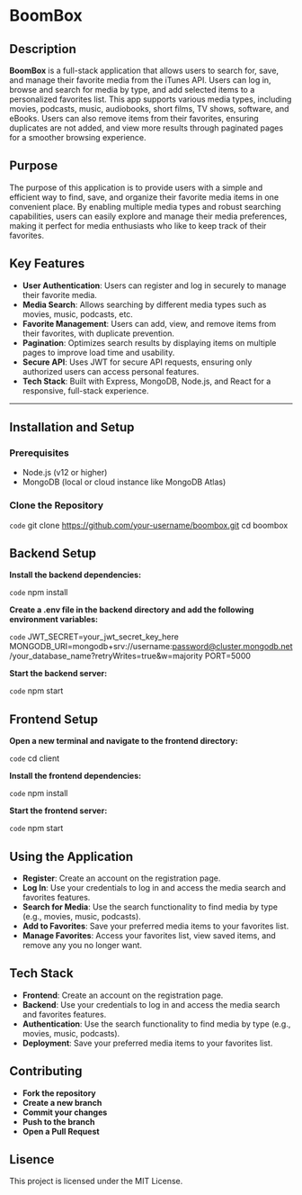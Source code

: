 # BoomBox

## Description

**BoomBox** is a full-stack application that allows users to search for, save, and manage their favorite media from the iTunes API. Users can log in, browse and search for media by type, and add selected items to a personalized favorites list. This app supports various media types, including movies, podcasts, music, audiobooks, short films, TV shows, software, and eBooks. Users can also remove items from their favorites, ensuring duplicates are not added, and view more results through paginated pages for a smoother browsing experience.

## Purpose

The purpose of this application is to provide users with a simple and efficient way to find, save, and organize their favorite media items in one convenient place. By enabling multiple media types and robust searching capabilities, users can easily explore and manage their media preferences, making it perfect for media enthusiasts who like to keep track of their favorites.

## Key Features

- **User Authentication**: Users can register and log in securely to manage their favorite media.
- **Media Search**: Allows searching by different media types such as movies, music, podcasts, etc.
- **Favorite Management**: Users can add, view, and remove items from their favorites, with duplicate prevention.
- **Pagination**: Optimizes search results by displaying items on multiple pages to improve load time and usability.
- **Secure API**: Uses JWT for secure API requests, ensuring only authorized users can access personal features.
- **Tech Stack**: Built with Express, MongoDB, Node.js, and React for a responsive, full-stack experience.

---

## Installation and Setup

### Prerequisites

- Node.js (v12 or higher)
- MongoDB (local or cloud instance like MongoDB Atlas)

### Clone the Repository

`code`
git clone https://github.com/your-username/boombox.git
cd boombox

## Backend Setup

**Install the backend dependencies:**

`code`
npm install

**Create a .env file in the backend directory and add the following environment variables:**

`code`
JWT_SECRET=your_jwt_secret_key_here
MONGODB_URI=mongodb+srv://username:password@cluster.mongodb.net/your_database_name?retryWrites=true&w=majority
PORT=5000

**Start the backend server:**

`code`
npm start

## Frontend Setup

**Open a new terminal and navigate to the frontend directory:**

`code`
cd client

**Install the frontend dependencies:**

`code`
npm install

**Start the frontend server:**

`code`
npm start

## Using the Application

- **Register**: Create an account on the registration page.
- **Log In**: Use your credentials to log in and access the media search and favorites features.
- **Search for Media**: Use the search functionality to find media by type (e.g., movies, music, podcasts).
- **Add to Favorites**: Save your preferred media items to your favorites list.
- **Manage Favorites**: Access your favorites list, view saved items, and remove any you no longer want.

## Tech Stack

- **Frontend**: Create an account on the registration page.
- **Backend**: Use your credentials to log in and access the media search and favorites features.
- **Authentication**: Use the search functionality to find media by type (e.g., movies, music, podcasts).
- **Deployment**: Save your preferred media items to your favorites list.

## Contributing

- **Fork the repository**
- **Create a new branch**
- **Commit your changes**
- **Push to the branch**
- **Open a Pull Request**

## Lisence

This project is licensed under the MIT License.
